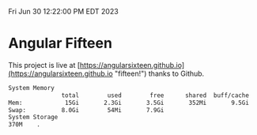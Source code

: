 Fri Jun 30 12:22:00 PM EDT 2023

# Angular Fifteen


This project is live at [https://angularsixteen.github.io](https://angularsixteen.github.io "fifteen!") thanks to Github.

```bash
System Memory
               total        used        free      shared  buff/cache   available
Mem:            15Gi       2.3Gi       3.5Gi       352Mi       9.5Gi        12Gi
Swap:          8.0Gi        54Mi       7.9Gi
System Storage
370M	.
```
